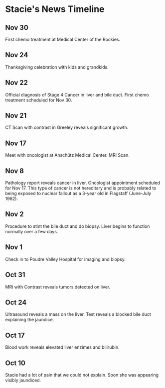 # Stacie's News Timeline

## Nov 30
First chemo treatment at Medical Center of the Rockies.  

## Nov 24
Thanksgiving celebration with kids and grandkids.

## Nov 22
Official diagnosis of Stage 4 Cancer in liver and bile duct. First chemo treatment scheduled for Nov 30.

## Nov 21
CT Scan with contrast in Greeley reveals significant growth.

## Nov 17
Meet with oncologist at Anschütz Medical Center.  MRI Scan.

## Nov 8
Pathology report reveals cancer in liver.  Oncologist appointment scheduled for Nov 17.  This type of cancer is
not hereditary and is probably related to being exposed to nuclear fallout as a 3-year old in Flagstaff (June-July 1962).

## Nov 2
Procedure to stint the bile duct and do biopsy.  Liver begins to function normally over a few days.

## Nov 1
Check in to Poudre Valley Hospital for imaging and biopsy.

## Oct 31
MRI with Contrast reveals tumors detected on liver.

## Oct 24
Ultrasound reveals a mass on the liver. Test reveals a blocked bile duct explaining the jaundice.

## Oct 17
Blood work reveals elevated liver enzimes and bilirubin.

## Oct 10
Stacie had a lot of pain that we could not explain. Soon she was appearing visibly jaundiced.

